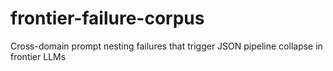 # frontier-failure-corpus
Cross-domain prompt nesting failures that trigger JSON pipeline collapse in frontier LLMs
